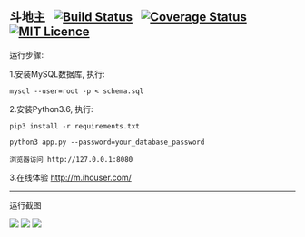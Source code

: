 ## 斗地主 &nbsp;&nbsp;[![Build Status](https://travis-ci.org/mailgyc/doudizhu.svg?branch=master)](https://travis-ci.org/mailgyc) &nbsp;&nbsp;[![Coverage Status](https://coveralls.io/repos/github/mailgyc/doudizhu/badge.svg?branch=master)](https://coveralls.io/github/mailgyc/doudizhu?branch=master) &nbsp;&nbsp;[![MIT Licence](https://badges.frapsoft.com/os/mit/mit.svg?v=103)](https://opensource.org/licenses/mit-license.php)

运行步骤:

1.安装MySQL数据库, 执行:

    mysql --user=root -p < schema.sql

2.安装Python3.6, 执行:

    pip3 install -r requirements.txt

    python3 app.py --password=your_database_password

    浏览器访问 http://127.0.0.1:8080

3.在线体验 <http://m.ihouser.com/>

---

运行截图

![](https://raw.githubusercontent.com/mailgyc/doudizhu/master/screenshot/a.png)
![](https://raw.githubusercontent.com/mailgyc/doudizhu/master/screenshot/c.png)
![](https://raw.githubusercontent.com/mailgyc/doudizhu/master/screenshot/d.png)
